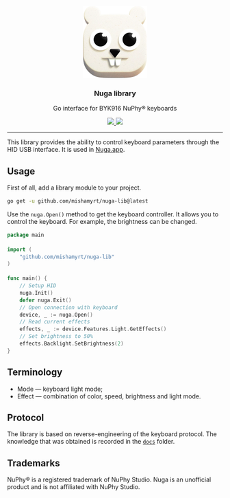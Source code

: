 <p align="center">
    <img src="./docs/logo@2x.png" alt="Nuga library Logo" width="150" />
    <h3 align="center">Nuga library</h3>
    <p align="center">Go interface for BYK916 NuPhy® keyboards</p>
    <p align="center">
        <a href="https://github.com/mishamyrt/nuga-lib/actions/workflows/quality-assurance.yaml">
            <img src="https://github.com/mishamyrt/nuga-lib/actions/workflows/quality-assurance.yaml/badge.svg" />
        </a>
        <a href="https://github.com/mishamyrt/nuga-lib/tags">
            <img src="https://img.shields.io/github/v/tag/mishamyrt/nuga-lib?sort=semver" />
        </a>
    </p>
</p>

---

This library provides the ability to control keyboard parameters through the HID USB interface. It is used in [Nuga.app](https://github.com/mishamyrt/nuga-app).

## Usage

First of all, add a library module to your project.

```sh
go get -u github.com/mishamyrt/nuga-lib@latest
```

Use the `nuga.Open()` method to get the keyboard controller. It allows you to control the keyboard. For example, the brightness can be changed.

```go
package main

import (
	"github.com/mishamyrt/nuga-lib"
)

func main() {
    // Setup HID
    nuga.Init()
	defer nuga.Exit()
	// Open connection with keyboard
	device, _ := nuga.Open()
	// Read current effects
	effects, _ := device.Features.Light.GetEffects()
	// Set brightness to 50%
	effects.Backlight.SetBrightness(2)
}
```

## Terminology

- Mode — keyboard light mode;
- Effect — combination of color, speed, brightness and light mode.

## Protocol

The library is based on reverse-engineering of the keyboard protocol. The knowledge that was obtained is recorded in the [`docs`](./docs/) folder.

## Trademarks

NuPhy® is a registered trademark of NuPhy Studio. Nuga is an unofficial product and is not affiliated with NuPhy Studio.

